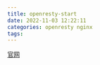 ```yaml
---
title: openresty-start
date: 2022-11-03 12:22:11
categories: openresty nginx
tags:
---
```


[官网](https://openresty.com/en/)
